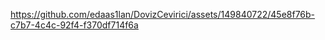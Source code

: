 

https://github.com/edaas1lan/DovizCevirici/assets/149840722/45e8f76b-c7b7-4c4c-92f4-f370df714f6a

